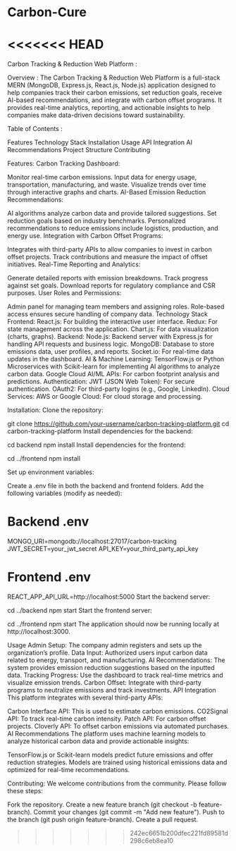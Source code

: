 # Carbon-Cure
<<<<<<< HEAD
=======
Carbon Tracking & Reduction Web Platform :

Overview :
The Carbon Tracking & Reduction Web Platform is a full-stack MERN (MongoDB, Express.js, React.js, Node.js) application designed to help companies track their carbon emissions, set reduction goals, receive AI-based recommendations, and integrate with carbon offset programs. It provides real-time analytics, reporting, and actionable insights to help companies make data-driven decisions toward sustainability.

Table of Contents : 

Features
Technology Stack
Installation
Usage
API Integration
AI Recommendations
Project Structure
Contributing

Features:
Carbon Tracking Dashboard:

Monitor real-time carbon emissions.
Input data for energy usage, transportation, manufacturing, and waste.
Visualize trends over time through interactive graphs and charts.
AI-Based Emission Reduction Recommendations:

AI algorithms analyze carbon data and provide tailored suggestions.
Set reduction goals based on industry benchmarks.
Personalized recommendations to reduce emissions include logistics, production, and energy use.
Integration with Carbon Offset Programs:

Integrates with third-party APIs to allow companies to invest in carbon offset projects.
Track contributions and measure the impact of offset initiatives.
Real-Time Reporting and Analytics:

Generate detailed reports with emission breakdowns.
Track progress against set goals.
Download reports for regulatory compliance and CSR purposes.
User Roles and Permissions:

Admin panel for managing team members and assigning roles.
Role-based access ensures secure handling of company data.
Technology Stack
Frontend:
React.js: For building the interactive user interface.
Redux: For state management across the application.
Chart.js: For data visualization (charts, graphs).
Backend:
Node.js: Backend server with Express.js for handling API requests and business logic.
MongoDB: Database to store emissions data, user profiles, and reports.
Socket.io: For real-time data updates in the dashboard.
AI & Machine Learning:
TensorFlow.js or Python Microservices with Scikit-learn for implementing AI algorithms to analyze carbon data.
Google Cloud AI/ML APIs: For carbon footprint analysis and predictions.
Authentication:
JWT (JSON Web Token): For secure authentication.
OAuth2: For third-party logins (e.g., Google, LinkedIn).
Cloud Services:
AWS or Google Cloud: For cloud storage and processing.

Installation:
Clone the repository:


git clone https://github.com/your-username/carbon-tracking-platform.git
cd carbon-tracking-platform
Install dependencies for the backend:


cd backend
npm install
Install dependencies for the frontend:


cd ../frontend
npm install

Set up environment variables:

Create a .env file in both the backend and frontend folders.
Add the following variables (modify as needed):

# Backend .env
MONGO_URI=mongodb://localhost:27017/carbon-tracking
JWT_SECRET=your_jwt_secret
API_KEY=your_third_party_api_key

# Frontend .env
REACT_APP_API_URL=http://localhost:5000
Start the backend server:


cd ../backend
npm start
Start the frontend server:


cd ../frontend
npm start
The application should now be running locally at http://localhost:3000.

Usage
Admin Setup: The company admin registers and sets up the organization’s profile.
Data Input: Authorized users input carbon data related to energy, transport, and manufacturing.
AI Recommendations: The system provides emission reduction suggestions based on the inputted data.
Tracking Progress: Use the dashboard to track real-time metrics and visualize emission trends.
Carbon Offset: Integrate with third-party programs to neutralize emissions and track investments.
API Integration
This platform integrates with several third-party APIs:

Carbon Interface API: This is used to estimate carbon emissions.
CO2Signal API: To track real-time carbon intensity.
Patch API: For carbon offset projects.
Cloverly API: To offset carbon emissions via automated purchases.
AI Recommendations
The platform uses machine learning models to analyze historical carbon data and provide actionable insights:

TensorFlow.js or Scikit-learn models predict future emissions and offer reduction strategies.
Models are trained using historical emissions data and optimized for real-time recommendations.


Contributing:
We welcome contributions from the community.
Please follow these steps:

Fork the repository.
Create a new feature branch (git checkout -b feature-branch).
Commit your changes (git commit -m "Add new feature").
Push to the branch (git push origin feature-branch).
Create a pull request.
>>>>>>> 242ec6651b200dfec221fd89581d298c6eb8ea10
